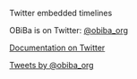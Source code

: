Twitter embedded timelines

OBiBa is on Twitter: [@obiba_org](https://twitter.com/obiba_org)

[Documentation on Twitter](https://dev.twitter.com/docs/embedded-timelines)

<a class="twitter-timeline" href="https://twitter.com/obiba_org" data-widget-id="474735977559109632">Tweets by @obiba_org</a>
<script>!function(d,s,id){var js,fjs=d.getElementsByTagName(s)[0],p=/^http:/.test(d.location)?'http':'https';if(!d.getElementById(id)){js=d.createElement(s);js.id=id;js.src=p+"://platform.twitter.com/widgets.js";fjs.parentNode.insertBefore(js,fjs);}}(document,"script","twitter-wjs");</script>

